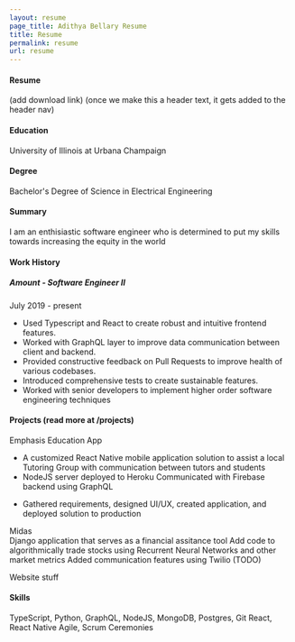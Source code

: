 ```yaml
---
layout: resume
page_title: Adithya Bellary Resume
title: Resume
permalink: resume
url: resume
---
```


#### Resume
(add download link)
(once we make this a header text, it gets added to the header nav)

#### Education
University of Illinois at Urbana Champaign

#### Degree
Bachelor's Degree of Science in Electrical Engineering

#### Summary
I am an enthisiastic software engineer who is determined to put my skills towards increasing the equity in the world

#### Work History
##### Amount - Software Engineer II
July 2019 - present

- Used Typescript and React to create robust and intuitive frontend features. <br/>
- Worked with GraphQL layer to improve data communication between client and backend. <br/>
- Provided constructive feedback on Pull Requests to improve health of various codebases. <br/>
- Introduced comprehensive tests to create sustainable features. <br/>
- Worked with senior developers to implement higher order software engineering techniques <br/>

#### Projects (read more at /projects)
Emphasis Education App <br/>

- A customized React Native mobile application solution to assist a local Tutoring Group with communication between tutors and students <br/>
- NodeJS server deployed to Heroku Communicated with Firebase backend using GraphQL <br/>
<!-- Designed smooth UI/UX to reduce the friction of onboarding new users <br/> -->
- Gathered requirements, designed UI/UX, created application, and deployed solution to production <br/>

Midas <br/>
Django application that serves as a financial assitance tool
Add code to algorithmically trade stocks using Recurrent Neural Networks and other market metrics
Added communication features using Twilio (TODO)

Website stuff <br/>

#### Skills
TypeScript, Python, GraphQL, NodeJS, MongoDB, Postgres, Git
React, React Native
Agile, Scrum Ceremonies